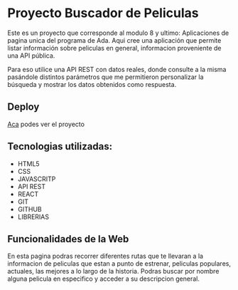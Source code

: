# Proyecto Buscador de Peliculas

Este es un proyecto que corresponde al modulo 8 y ultimo: Aplicaciones de pagina unica del programa de Ada. Aqui cree una aplicación que permite listar información sobre peliculas en general, informacion proveniente de una API pública. 

Para eso utilice una API REST con datos reales, donde consulte a la misma pasándole distintos parámetros que me permitieron personalizar la búsqueda y mostrar los datos obtenidos como respuesta. 

## Deploy 

[Aca](https://info-peliculas.netlify.app/) podes ver el proyecto


## Tecnologias utilizadas: 

- HTML5
- CSS
- JAVASCRITP
- API REST
- REACT
- GIT 
- GITHUB
- LIBRERIAS

## Funcionalidades de la Web

En esta pagina podras recorrer diferentes rutas que te llevaran a la informacion de peliculas que estan a punto de estrenar, peliculas populares, actuales, las mejores a lo largo de la historia. Podras buscar por nombre alguna pelicula en especifico y acceder a su descripcion general. 
